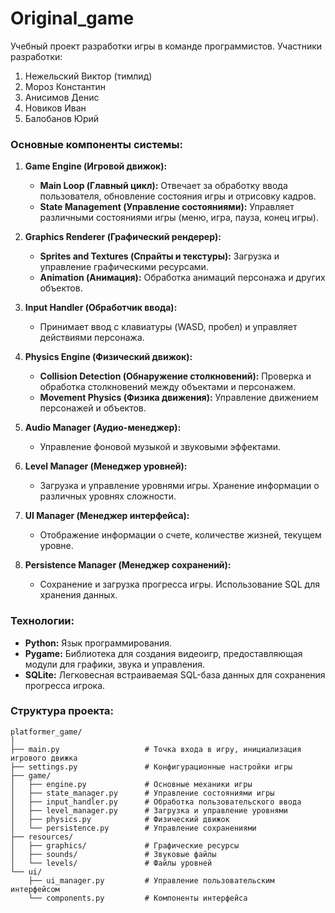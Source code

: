 # Original_game
 Учебный проект разработки игры в команде программистов.
Участники разработки:
1. Нежельский Виктор (тимлид)
2. Мороз Константин
3. Анисимов Денис
4. Новиков Иван
5. Балобанов Юрий



### Основные компоненты системы:

1. **Game Engine (Игровой движок):**
   - **Main Loop (Главный цикл):** Отвечает за обработку ввода пользователя, обновление состояния игры и отрисовку кадров.
   - **State Management (Управление состояниями):** Управляет различными состояниями игры (меню, игра, пауза, конец игры).

2. **Graphics Renderer (Графический рендерер):**
   - **Sprites and Textures (Спрайты и текстуры):** Загрузка и управление графическими ресурсами.
   - **Animation (Анимация):** Обработка анимаций персонажа и других объектов.

3. **Input Handler (Обработчик ввода):**
   - Принимает ввод с клавиатуры (WASD, пробел) и управляет действиями персонажа.

4. **Physics Engine (Физический движок):**
   - **Collision Detection (Обнаружение столкновений):** Проверка и обработка столкновений между объектами и персонажем.
   - **Movement Physics (Физика движения):** Управление движением персонажей и объектов.

5. **Audio Manager (Аудио-менеджер):**
   - Управление фоновой музыкой и звуковыми эффектами.

6. **Level Manager (Менеджер уровней):**
   - Загрузка и управление уровнями игры. Хранение информации о различных уровнях сложности.

7. **UI Manager (Менеджер интерфейса):**
   - Отображение информации о счете, количестве жизней, текущем уровне.

8. **Persistence Manager (Менеджер сохранений):**
   - Сохранение и загрузка прогресса игры. Использование SQL для хранения данных.

### Технологии:

- **Python:** Язык программирования.
- **Pygame:** Библиотека для создания видеоигр, предоставляющая модули для графики, звука и управления.
- **SQLite:** Легковесная встраиваемая SQL-база данных для сохранения прогресса игрока.

### Структура проекта:

```
platformer_game/
│
├── main.py                   # Точка входа в игру, инициализация игрового движка
├── settings.py               # Конфигурационные настройки игры
├── game/
│   ├── engine.py             # Основные механики игры
│   ├── state_manager.py      # Управление состояниями игры
│   ├── input_handler.py      # Обработка пользовательского ввода
│   ├── level_manager.py      # Загрузка и управление уровнями
│   ├── physics.py            # Физический движок
│   └── persistence.py        # Управление сохранениями
├── resources/
│   ├── graphics/             # Графические ресурсы
│   ├── sounds/               # Звуковые файлы
│   └── levels/               # Файлы уровней
└── ui/
    ├── ui_manager.py         # Управление пользовательским интерфейсом
    └── components.py         # Компоненты интерфейса
